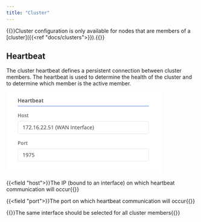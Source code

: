 ```yaml
---
title: "Cluster"
---
```


{{<alert>}}Cluster configuration is only available for nodes that are members of a [cluster]({{<ref "docs/clusters">}}).{{</alert>}}

## Heartbeat

The cluster heartbeat defines a persistent connection between cluster members. The heartbeat is used to determine the health of the cluster and to determine which member is the active member.

![img](heartbeat.png)

{{<field "host">}}The IP (bound to an interface) on which heartbeat communication will occur{{</field>}}

{{<field "port">}}The port on which heartbeat communication will occur{{</field>}}

{{<alert>}}The same interface should be selected for all cluster members{{</alert>}}
